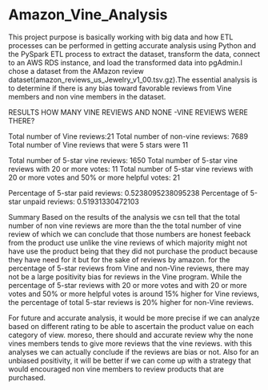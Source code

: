 # Amazon_Vine_Analysis
This project purpose is basically working with big data and how ETL processes can be performed in getting accurate analysis using Python and the PySpark ETL process to extract the dataset, transform the data, connect to an AWS RDS instance, and load the transformed data into pgAdmin.I chose a dataset from the AMazon review dataset(amazon_reviews_us_Jewelry_v1_00.tsv.gz).The essential  analysis is to determine if there is any bias toward favorable reviews from Vine members and non vine members in the dataset. 

RESULTS
HOW MANY VINE REVIEWS AND NONE -VINE REVIEWS WERE THERE?

Total number of Vine reviews:21
Total number of non-vine reviews: 7689
Total number of Vine reviews that were 5 stars were 11

Total number of 5-star vine reviews: 1650
Total number of 5-star vine reviews with 20 or more votes: 11
Total number of 5-star vine reviews with 20 or more votes and 50% or more helpful votes: 21

Percentage of 5-star paid reviews: 0.5238095238095238
Percentage of 5-star unpaid reviews: 0.51931330472103


Summary
Based on the results of the analysis we csn tell that the total number of  non vine reviews are more than the the total number of vine review of which we can conclude that those numbers are honest feeback from the product use unlike the vine reviews of which majority might not have use the product being that they did not purchase the product because they have need for it but for the sake of reviews by amazon. for the percentage of 5-star reviews from Vine and non-Vine reviews, there may not be a large positivity bias for reviews in the Vine program. While the percentage of 5-star reviews with 20 or more votes and with 20 or more votes and 50% or more helpful votes is around 15% higher for Vine reviews, the percentage of total 5-star reviews is 20% higher for non-Vine reviews.

For future and accurate analysis, it would be more precise if we can analyze based on different rating to be able to ascertain the product value on each category of view. moreso, there should and accurate review why the none vines members tends to give more reviews that the vine reviews. with this analyses we can actually conclude if the reviews are bias or not. Also for an unbiased positivity, it will be better if we can come up with a strategy that would encouraged non vine members to review products that are purchased.
